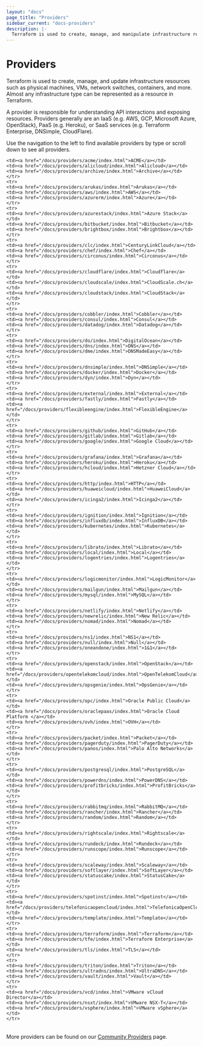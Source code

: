 ```yaml
---
layout: "docs"
page_title: "Providers"
sidebar_current: "docs-providers"
description: |-
  Terraform is used to create, manage, and manipulate infrastructure resources. Examples of resources include physical machines, VMs, network switches, containers, etc. Almost any infrastructure noun can be represented as a resource in Terraform.
---
```


# Providers

Terraform is used to create, manage, and update infrastructure resources such
as physical machines, VMs, network switches, containers, and more. Almost any
infrastructure type can be represented as a resource in Terraform.

A provider is responsible for understanding API interactions and exposing
resources. Providers generally are an IaaS (e.g. AWS, GCP, Microsoft Azure,
OpenStack), PaaS (e.g. Heroku), or SaaS services (e.g. Terraform Enterprise,
DNSimple, CloudFlare).

Use the navigation to the left to find available providers by type or scroll
down to see all providers.

<table class="table">

    <td><a href="/docs/providers/acme/index.html">ACME</a></td>
    <td><a href="/docs/providers/alicloud/index.html">Alicloud</a></td>
    <td><a href="/docs/providers/archive/index.html">Archive</a></td>
    </tr>
    <tr>
    <td><a href="/docs/providers/arukas/index.html">Arukas</a></td>
    <td><a href="/docs/providers/aws/index.html">AWS</a></td>
    <td><a href="/docs/providers/azurerm/index.html">Azure</a></td>
    </tr>
    <tr>
    <td><a href="/docs/providers/azurestack/index.html">Azure Stack</a></td>
    <td><a href="/docs/providers/bitbucket/index.html">Bitbucket</a></td>
    <td><a href="/docs/providers/brightbox/index.html">Brightbox</a></td>
    </tr>
    <tr>
    <td><a href="/docs/providers/clc/index.html">CenturyLinkCloud</a></td>
    <td><a href="/docs/providers/chef/index.html">Chef</a></td>
    <td><a href="/docs/providers/circonus/index.html">Circonus</a></td>
    </tr>
    <tr>
    <td><a href="/docs/providers/cloudflare/index.html">Cloudflare</a></td>
    <td><a href="/docs/providers/cloudscale/index.html">CloudScale.ch</a></td>
    <td><a href="/docs/providers/cloudstack/index.html">CloudStack</a></td>
    </tr>
    <tr>
    <td><a href="/docs/providers/cobbler/index.html">Cobbler</a></td>
    <td><a href="/docs/providers/consul/index.html">Consul</a></td>
    <td><a href="/docs/providers/datadog/index.html">Datadog</a></td>
    </tr>
    <tr>
    <td><a href="/docs/providers/do/index.html">DigitalOcean</a></td>
    <td><a href="/docs/providers/dns/index.html">DNS</a></td>
    <td><a href="/docs/providers/dme/index.html">DNSMadeEasy</a></td>
    </tr>
    <tr>
    <td><a href="/docs/providers/dnsimple/index.html">DNSimple</a></td>
    <td><a href="/docs/providers/docker/index.html">Docker</a></td>
    <td><a href="/docs/providers/dyn/index.html">Dyn</a></td>
    </tr>
    <tr>
    <td><a href="/docs/providers/external/index.html">External</a></td>
    <td><a href="/docs/providers/fastly/index.html">Fastly</a></td>
    <td><a href="/docs/providers/flexibleengine/index.html">FlexibleEngine</a></td>
    </tr>
    <tr>
    <td><a href="/docs/providers/github/index.html">GitHub</a></td>
    <td><a href="/docs/providers/gitlab/index.html">Gitlab</a></td>
    <td><a href="/docs/providers/google/index.html">Google Cloud</a></td>
    </tr>
    <tr>
    <td><a href="/docs/providers/grafana/index.html">Grafana</a></td>
    <td><a href="/docs/providers/heroku/index.html">Heroku</a></td>
    <td><a href="/docs/providers/hcloud/index.html">Hetzner Cloud</a></td>
    </tr>
    <tr>
    <td><a href="/docs/providers/http/index.html">HTTP</a></td>
    <td><a href="/docs/providers/huaweicloud/index.html">HuaweiCloud</a></td>
    <td><a href="/docs/providers/icinga2/index.html">Icinga2</a></td>
    </tr>
    <tr>
    <td><a href="/docs/providers/ignition/index.html">Ignition</a></td>
    <td><a href="/docs/providers/influxdb/index.html">InfluxDB</a></td>
    <td><a href="/docs/providers/kubernetes/index.html">Kubernetes</a></td>
    </tr>
    <tr>
    <td><a href="/docs/providers/librato/index.html">Librato</a></td>
    <td><a href="/docs/providers/local/index.html">Local</a></td>
    <td><a href="/docs/providers/logentries/index.html">Logentries</a></td>
    </tr>
    <tr>
    <td><a href="/docs/providers/logicmonitor/index.html">LogicMonitor</a></td>
    <td><a href="/docs/providers/mailgun/index.html">Mailgun</a></td>
    <td><a href="/docs/providers/mysql/index.html">MySQL</a></td>
    </tr>
    <tr>
    <td><a href="/docs/providers/netlify/index.html">Netlify</a></td>
    <td><a href="/docs/providers/newrelic/index.html">New Relic</a></td>
    <td><a href="/docs/providers/nomad/index.html">Nomad</a></td>
    </tr>
    <tr>
    <td><a href="/docs/providers/ns1/index.html">NS1</a></td>
    <td><a href="/docs/providers/null/index.html">Null</a></td>
    <td><a href="/docs/providers/oneandone/index.html">1&1</a></td>
    </tr>
    <tr>
    <td><a href="/docs/providers/openstack/index.html">OpenStack</a></td>
    <td><a href="/docs/providers/opentelekomcloud/index.html">OpenTelekomCloud</a></td>
    <td><a href="/docs/providers/opsgenie/index.html">OpsGenie</a></td>
    </tr>
    <tr>
    <td><a href="/docs/providers/opc/index.html">Oracle Public Cloud</a></td>
    <td><a href="/docs/providers/oraclepaas/index.html">Oracle Cloud Platform </a></td>
    <td><a href="/docs/providers/ovh/index.html">OVH</a></td>
    </tr>
    <tr>
    <td><a href="/docs/providers/packet/index.html">Packet</a></td>
    <td><a href="/docs/providers/pagerduty/index.html">PagerDuty</a></td>
    <td><a href="/docs/providers/panos/index.html">Palo Alto Networks</a></td>
    </tr>
    <tr>
    <td><a href="/docs/providers/postgresql/index.html">PostgreSQL</a></td>
    <td><a href="/docs/providers/powerdns/index.html">PowerDNS</a></td>
    <td><a href="/docs/providers/profitbricks/index.html">ProfitBricks</a></td>
    </tr>
    <tr>
    <td><a href="/docs/providers/rabbitmq/index.html">RabbitMQ</a></td>
    <td><a href="/docs/providers/rancher/index.html">Rancher</a></td>
    <td><a href="/docs/providers/random/index.html">Random</a></td>
    </tr>
    <tr>
    <td><a href="/docs/providers/rightscale/index.html">Rightscale</a></td>
    <td><a href="/docs/providers/rundeck/index.html">Rundeck</a></td>
    <td><a href="/docs/providers/runscope/index.html">Runscope</a></td>
    </tr>
    <tr>
    <td><a href="/docs/providers/scaleway/index.html">Scaleway</a></td>
    <td><a href="/docs/providers/softlayer/index.html">SoftLayer</a></td>
    <td><a href="/docs/providers/statuscake/index.html">StatusCake</a></td>
    </tr>
    <tr>
    <td><a href="/docs/providers/spotinst/index.html">Spotinst</a></td>
    <td><a href="/docs/providers/telefonicaopencloud/index.html">TelefonicaOpenCloud</a></td>
    <td><a href="/docs/providers/template/index.html">Template</a></td>
    </tr>
    <tr>
    <td><a href="/docs/providers/terraform/index.html">Terraform</a></td>
    <td><a href="/docs/providers/tfe/index.html">Terraform Enterprise</a></td>
    <td><a href="/docs/providers/tls/index.html">TLS</a></td>
    </tr>
    <tr>
    <td><a href="/docs/providers/triton/index.html">Triton</a></td>
    <td><a href="/docs/providers/ultradns/index.html">UltraDNS</a></td>
    <td><a href="/docs/providers/vault/index.html">Vault</a></td>
    </tr>
    <tr>
    <td><a href="/docs/providers/vcd/index.html">VMware vCloud Director</a></td>
    <td><a href="/docs/providers/nsxt/index.html">VMware NSX-T</a></td>
    <td><a href="/docs/providers/vsphere/index.html">VMware vSphere</a></td>
    </tr>
</table>


More providers can be found on our [Community Providers](/docs/providers/type/community-index.html) page.
